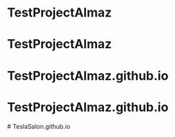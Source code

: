 # TestProjectAlmaz
# TestProjectAlmaz
# TestProjectAlmaz.github.io
# TestProjectAlmaz.github.io
#   T e s l a S a l o n . g i t h u b . i o  
 